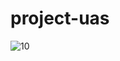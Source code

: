 # project-uas
![10](https://user-images.githubusercontent.com/46414809/151820749-7bf22772-ce5d-4451-b580-a0adab6668ae.png)
